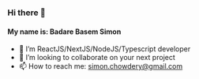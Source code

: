 ### Hi there 👋


#### My name is: Badare Basem Simon

- 🔭 I’m ReactJS/NextJS/NodeJS/Typescript developer
- 👯 I’m looking to collaborate on your next project
- 📫 How to reach me: simon.chowdery@gmail.com

